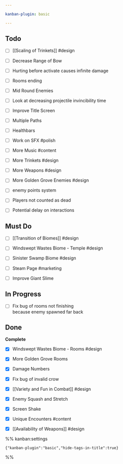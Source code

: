 ```yaml
---

kanban-plugin: basic

---
```


## Todo

- [ ] [[Scaling of Trinkets]] #design
- [ ] Decrease Range of Bow
- [ ] Hurting before activate causes infinite damage
- [ ] Rooms ending
- [ ] Mid Round Enemies
- [ ] Look at decreasing projectile invincibility time
- [ ] Improve Title Screen
- [ ] Multiple Paths
- [ ] Healthbars
- [ ] Work on SFX #polish
- [ ] More Music #content
- [ ] More Trinkets #design
- [ ] More Weapons #design
- [ ] More Golden Grove Enemies #design
- [ ] enemy points system
- [ ] Players not counted as dead
- [ ] Potential delay on interactions


## Must Do

- [ ] [[Transition of Biomes]] #design
- [ ] Windswept Wastes Biome - Temple #design
- [ ] Sinister Swamp Biome #design
- [ ] Steam Page #marketing
- [ ] Improve Giant Slime


## In Progress

- [ ] Fix bug of rooms not finishing<br>because enemy spawned far back


## Done

**Complete**
- [x] Windswept Wastes Biome - Rooms #design
- [x] More Golden Grove Rooms
- [x] Damage Numbers
- [x] Fix bug of invalid crow
- [x] [[Variety and Fun in Combat]] #design
- [x] Enemy Squash and Stretch
- [x] Screen Shake
- [x] Unique Encounters #content
- [x] [[Availability of Weapons]] #design




%% kanban:settings
```
{"kanban-plugin":"basic","hide-tags-in-title":true}
```
%%
